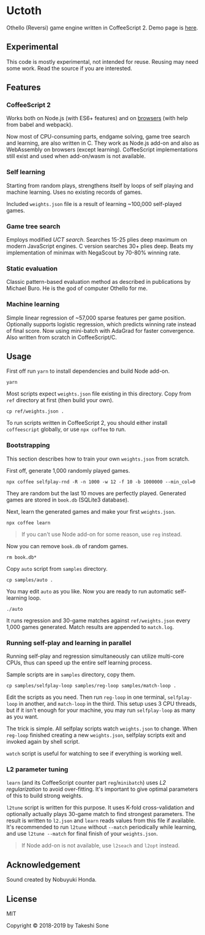 # Uctoth

Othello (Reversi) game engine written in CoffeeScript 2.
Demo page is [here](https://ts1.github.io/uctoth/).

## Experimental

This code is mostly experimental, not intended for reuse.
Reusing may need some work.
Read the source if you are interested.

## Features

### CoffeeScript 2

Works both on Node.js (with ES6+ features) and on [browsers](https://ts1.github.io/uctoth/) (with help from babel and webpack).

Now most of CPU-consuming parts, endgame solving, game tree search and
learning, are also written in C.
They work as Node.js add-on and also as WebAssembly on browsers
(except learning).
CoffeeScript implementations still exist and used when add-on/wasm is not
available.

### Self learning

Starting from random plays, strengthens itself by loops of self playing and
machine learning.
Uses no existing records of games.

Included `weights.json` file is a result of learning ~100,000 self-played games.

### Game tree search

Employs modified *UCT search*.
Searches 15-25 plies deep maximum on modern JavaScript engines.
C version searches 30+ plies deep.
Beats my implementation of minimax with NegaScout by 70-80% winning rate.

### Static evaluation

Classic pattern-based evaluation method as described in publications by Michael Buro.
He is the god of computer Othello for me.

### Machine learning

Simple linear regression of ~57,000 sparse features per game position.
Optionally supports logistic regression, which predicts winning rate instead
of final score.
Now using mini-batch with AdaGrad for faster convergence.
Also written from scratch in CoffeeScript/C.

## Usage

First off run `yarn` to install dependencies and build Node add-on.

```
yarn
```

Most scripts expect `weights.json` file existing in this directory.
Copy from `ref` directory at first (then build your own).

```
cp ref/weights.json .
```

To run scripts written in CoffeeScript 2, you should either install
`coffeescript` globally, or use `npx coffee` to run.

### Bootstrapping

This section describes how to train your own `weights.json` from scratch.

First off, generate 1,000 randomly played games.

```
npx coffee selfplay-rnd -R -n 1000 -w 12 -f 10 -b 1000000 --min_col=0
```

They are random but the last 10 moves are perfectly played.
Generated games are stored in `book.db` (SQLite3 database).

Next, learn the generated games and make your first `weights.json`.

```
npx coffee learn
```

> If you can't use Node add-on for some reason, use `reg` instead.

Now you can remove `book.db` of random games.

```
rm book.db*
```

Copy `auto` script from `samples` directory.

```
cp samples/auto .
```

You may edit `auto` as you like.
Now you are ready to run automatic self-learning loop.

```
./auto
```

It runs regression and 30-game matches against `ref/weights.json`
every 1,000 games generated.
Match results are appended to `match.log`.

### Running self-play and learning in parallel

Running self-play and regression simultaneously can utilize multi-core CPUs,
thus can speed up the entire self learning process.

Sample scripts are in `samples` directory, copy them.

```
cp samples/selfplay-loop samples/reg-loop samples/match-loop .
```

Edit the scripts as you need.
Then run `reg-loop` in one terminal, `selfplay-loop` in another, and `match-loop` in the third.
This setup uses 3 CPU threads, but if it isn't enough for your machine,
you may run `selfplay-loop` as many as you want.

The trick is simple.
All selfplay scripts watch `weights.json` to change.
When `reg-loop` finished creating a new `weights.json`, selfplay scripts exit
and invoked again by shell script.

`watch` script is useful for watching to see if everything is working well.

### L2 parameter tuning

`learn` (and its CoffeeScript counter part `reg`/`minibatch`) uses
*L2 regularization* to avoid over-fitting.
It's important to give optimal parameters of this to build strong weights.

`l2tune` script is written for this purpose.
It uses K-fold cross-validation and optionally actually plays 30-game match to
find strongest parameters.
The result is written to `l2.json` and `learn` reads values from this file if
available.
It's recommended to run `l2tune` without `--match` periodically while learning,
and use `l2tune --match` for final finish of your `weights.json`.

> If Node add-on is not available, use `l2seach` and `l2opt` instead.

## Acknowledgement

Sound created by Nobuyuki Honda.

## License

MIT

Copyright © 2018-2019 by Takeshi Sone
